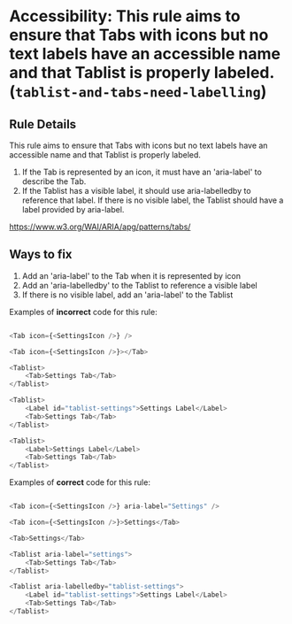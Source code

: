 # Accessibility: This rule aims to ensure that Tabs with icons but no text labels have an accessible name and that Tablist is properly labeled. (`tablist-and-tabs-need-labelling`)

## Rule Details

This rule aims to ensure that Tabs with icons but no text labels have an accessible name and that Tablist is properly labeled.

1. If the Tab is represented by an icon, it must have an 'aria-label' to describe the Tab.
2. If the Tablist has a visible label, it should use aria-labelledby to reference that label. If there is no visible label, the Tablist should have a label provided by aria-label.

<https://www.w3.org/WAI/ARIA/apg/patterns/tabs/>

## Ways to fix

1. Add an 'aria-label' to the Tab when it is represented by icon
2. Add an 'aria-labelledby' to the Tablist to reference a visible label
3. If there is no visible label, add an 'aria-label' to the Tablist

Examples of **incorrect** code for this rule:

```js

<Tab icon={<SettingsIcon />} />

<Tab icon={<SettingsIcon />}></Tab>

<Tablist>
    <Tab>Settings Tab</Tab>
</Tablist>

<Tablist>
    <Label id="tablist-settings">Settings Label</Label>
    <Tab>Settings Tab</Tab>
</Tablist>

<Tablist>
    <Label>Settings Label</Label>
    <Tab>Settings Tab</Tab>
</Tablist>

```

Examples of **correct** code for this rule:

```js

<Tab icon={<SettingsIcon />} aria-label="Settings" />

<Tab icon={<SettingsIcon />}>Settings</Tab>

<Tab>Settings</Tab>

<Tablist aria-label="settings">
    <Tab>Settings Tab</Tab>
</Tablist>

<Tablist aria-labelledby="tablist-settings">
    <Label id="tablist-settings">Settings Label</Label>
    <Tab>Settings Tab</Tab>
</Tablist>

```
